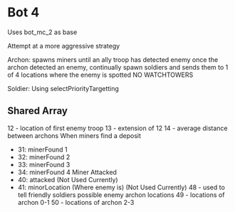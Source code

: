 # Bot 4
Uses bot_mc_2 as base

Attempt at a more aggressive strategy

Archon:
spawns miners until an ally troop has detected enemy
once the archon detected an enemy, continually spawn soldiers and sends them to 1 of 4 locations where the enemy is spotted
NO WATCHTOWERS

Soldier:
Using selectPriorityTargetting 

## Shared Array
12 - location of first enemy troop
13 - extension of 12
14 - average distance between archons
When miners find a deposit
- 31: minerFound 1
- 32: minerFound 2
- 33: minerFound 3
- 34: minerFound 4
Miner Attacked
- 40: attacked (Not Used Currently)
- 41: minorLocation (Where enemy is)  (Not Used Currently)
48 - used to tell friendly soldiers possible enemy archon locations
49 - locations of archon 0-1
50 - locations of archon 2-3